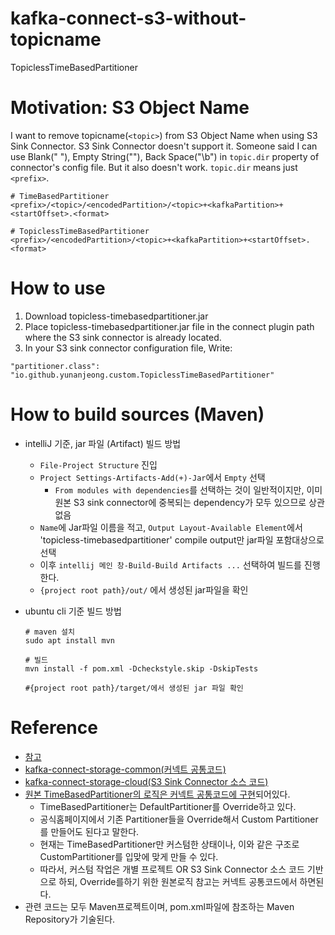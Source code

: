 # kafka-connect-s3-without-topicname
TopiclessTimeBasedPartitioner

# Motivation: S3 Object Name
I want to remove topicname(`<topic>`) from S3 Object Name when using S3 Sink Connector.
S3 Sink Connector doesn't support it.
Someone said I can use Blank(" "), Empty String(""), Back Space("\b") in `topic.dir` property of connector's config file. But it also doesn't work.
`topic.dir` means just `<prefix>`.
```
# TimeBasedPartitioner
<prefix>/<topic>/<encodedPartition>/<topic>+<kafkaPartition>+<startOffset>.<format>
```
```
# TopiclessTimeBasedPartitioner
<prefix>/<encodedPartition>/<topic>+<kafkaPartition>+<startOffset>.<format>
```

# How to use
1. Download topicless-timebasedpartitioner.jar
2. Place topicless-timebasedpartitioner.jar file in the connect plugin path where the S3 sink connector is already located.
3. In your S3 sink connector configuration file, Write:
```
"partitioner.class": "io.github.yunanjeong.custom.TopiclessTimeBasedPartitioner"
```
# How to build sources (Maven)
- intelliJ 기준, jar 파일 (Artifact) 빌드 방법
    - `File-Project Structure` 진입
    - `Project Settings-Artifacts-Add(+)-Jar`에서 `Empty` 선택
        - `From modules with dependencies`를 선택하는 것이 일반적이지만, 이미 원본 S3 sink connector에 중복되는 dependency가 모두 있으므로 상관없음
    - `Name`에 Jar파일 이름을 적고, `Output Layout-Available Element`에서 'topicless-timebasedpartitioner' compile output만 jar파일 포함대상으로 선택
    - 이후 `intellij 메인 창-Build-Build Artifacts ...` 선택하여 빌드를 진행한다.
    - `{project root path}/out/` 에서 생성된 jar파일을 확인

- ubuntu cli 기준 빌드 방법
  ```
  # maven 설치
  sudo apt install mvn
  
  # 빌드
  mvn install -f pom.xml -Dcheckstyle.skip -DskipTests
  
  #{project root path}/target/에서 생성된 jar 파일 확인
  ```

# Reference
- [참고](https://github.com/confluentinc/kafka-connect-storage-cloud/issues/321)
- [kafka-connect-storage-common(커넥트 공통코드)](https://github.com/confluentinc/kafka-connect-storage-common)
- [kafka-connect-storage-cloud(S3 Sink Connector 소스 코드)](https://github.com/confluentinc/kafka-connect-storage-cloud)
- [원본 TimeBasedPartitioner의 로직은 커넥트 공통코드에 구현](https://github.com/confluentinc/kafka-connect-storage-common/tree/master/partitioner/src/main/java/io/confluent/connect/storage/partitioner)되어있다.
  - TimeBasedPartitioner는 DefaultPartitioner를 Override하고 있다.
  - 공식홈페이지에서 기존 Partitioner들을 Override해서 Custom Partitioner를 만들어도 된다고 말한다.
  - 현재는 TimeBasedPartitioner만 커스텀한 상태이나, 이와 같은 구조로 CustomPartitioner를 입맞에 맞게 만들 수 있다.
  - 따라서, 커스텀 작업은 개별 프로젝트 OR S3 Sink Connector 소스 코드 기반으로 하되, Override를하기 위한 원본로직 참고는 커넥트 공통코드에서 하면된다.
- 관련 코드는 모두 Maven프로젝트이며, pom.xml파일에 참조하는 Maven Repository가 기술된다.
